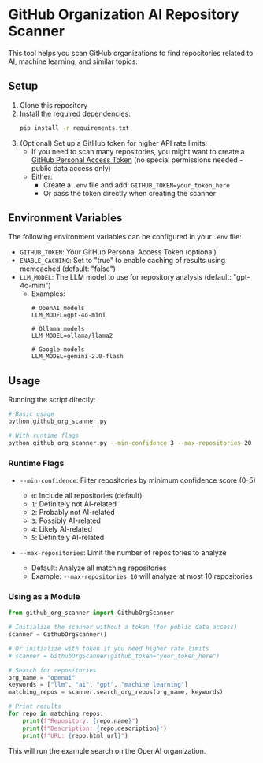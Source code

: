 # GitHub Organization AI Repository Scanner

This tool helps you scan GitHub organizations to find repositories related to AI, machine learning, and similar topics.

## Setup

1. Clone this repository
2. Install the required dependencies:
   ```bash
   pip install -r requirements.txt
   ```
3. (Optional) Set up a GitHub token for higher API rate limits:
   - If you need to scan many repositories, you might want to create a [GitHub Personal Access Token](https://github.com/settings/tokens) (no special permissions needed - public data access only)
   - Either:
     - Create a `.env` file and add: `GITHUB_TOKEN=your_token_here`
     - Or pass the token directly when creating the scanner

## Environment Variables

The following environment variables can be configured in your `.env` file:

- `GITHUB_TOKEN`: Your GitHub Personal Access Token (optional)
- `ENABLE_CACHING`: Set to "true" to enable caching of results using memcached (default: "false")
- `LLM_MODEL`: The LLM model to use for repository analysis (default: "gpt-4o-mini")
  - Examples:
    ```env
    # OpenAI models
    LLM_MODEL=gpt-4o-mini
    
    # Ollama models
    LLM_MODEL=ollama/llama2
    
    # Google models
    LLM_MODEL=gemini-2.0-flash
    ```

## Usage

Running the script directly:

```bash
# Basic usage
python github_org_scanner.py

# With runtime flags
python github_org_scanner.py --min-confidence 3 --max-repositories 20
```

### Runtime Flags

- `--min-confidence`: Filter repositories by minimum confidence score (0-5)
  - `0`: Include all repositories (default)
  - `1`: Definitely not AI-related
  - `2`: Probably not AI-related
  - `3`: Possibly AI-related
  - `4`: Likely AI-related
  - `5`: Definitely AI-related

- `--max-repositories`: Limit the number of repositories to analyze
  - Default: Analyze all matching repositories
  - Example: `--max-repositories 10` will analyze at most 10 repositories

### Using as a Module

```python
from github_org_scanner import GithubOrgScanner

# Initialize the scanner without a token (for public data access)
scanner = GithubOrgScanner()

# Or initialize with token if you need higher rate limits
# scanner = GithubOrgScanner(github_token="your_token_here")

# Search for repositories
org_name = "openai"
keywords = ["llm", "ai", "gpt", "machine learning"]
matching_repos = scanner.search_org_repos(org_name, keywords)

# Print results
for repo in matching_repos:
    print(f"Repository: {repo.name}")
    print(f"Description: {repo.description}")
    print(f"URL: {repo.html_url}")
```

This will run the example search on the OpenAI organization. 
